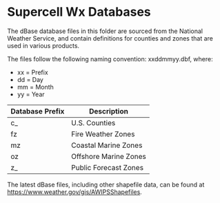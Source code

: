 # Supercell Wx Databases

The dBase database files in this folder are sourced from the National Weather Service, and contain definitions for counties and zones that are used in various products.

The files follow the following naming convention: xxddmmyy.dbf, where:
- xx = Prefix
- dd = Day
- mm = Month
- yy = Year

| Database Prefix | Description |
| - | - |
| c_ | U.S. Counties |
| fz | Fire Weather Zones |
| mz | Coastal Marine Zones |
| oz | Offshore Marine Zones |
| z_ | Public Forecast Zones |

The latest dBase files, including other shapefile data, can be found at https://www.weather.gov/gis/AWIPSShapefiles.
